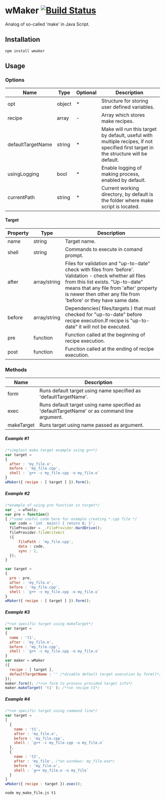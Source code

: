 # wMaker [![Build Status](https://travis-ci.org/Wandalen/wMaker.svg?branch=master)](https://travis-ci.org/Wandalen/wMaker)

Analog of so-called 'make' in Java Script.

## Installation
```terminal
npm install wmaker
```

## Usage
### Options
|  Name 	|Type| Optional  	| Description  	|
|---	|---	|---  |---  |
|opt |object|*|Structure for storing user defined variables.
|recipe|array|-|Array which stores make recipes.
|defaultTargetName|string|*|Make will run this target by default, useful with multiple recipes, if not specified first target in the structure will be default.
|usingLogging|bool|*|Enable logging of making process, enabled by default.
|currentPath|string|*| Current working directory, by default is the folder where make script is located.

<!-- #### Opt Description will be here-->

#### Target
|  Property 	| Type  	| Description  	|
|---	|---	|---  |
|name |string|Target name.
|shell|string|Commands to execute in comand prompt.
|after|array/string|Files for validation and "up-to-date" check with files from 'before'. Validation - check whether all files from this list exists. "Up-to-date" means that any file from 'after' property is newer then other any file from 'before' or they have same date.
|before|array/string|Dependencies( files/targets ) that must checked for "up-to-date" before recipe execution.If recipe is "up-to-date" it will not be executed.
|pre|function|Function called at the beginning of recipe execution.
|post|function|Function called at the ending of recipe execution.

### Methods
|  Name 	| Description  	|
|---	|---	|
|form|Runs default target using name specified as 'defaultTargetName'.
|exec|Runs default target using name specified as 'defaultTargetName' or as command line argument.
|makeTarget|Runs target using name passed as argument.

##### Example #1
```javascript
/*simplest make target example using g++*/
var target =
{
  after : 'my_file.o',
  before : 'my_file.cpp',
  shell : `g++ -c my_file.cpp -o my_file.o`
}
wMaker({ recipe : [ target ] }).form();
```
##### Example #2
```javascript
/*example of using pre function in target*/
var _ = wTools;
var pre = function()
{ /*some useful code here for example creating *.cpp file */
  var code = 'int  main() { return 0; }';
  fileProvider = _.FileProvider.HardDrive();
  fileProvider.fileWriteAct
  ({
      filePath : 'my_file.cpp',
      data : code,
      sync : 1,
  });
}

var target =
{
  pre : pre,
  after : 'my_file.o',
  before : 'my_file.cpp',
  shell : `g++ -c my_file.cpp -o my_file.o`
}
wMaker({ recipe : [ target ] }).form();
```
##### Example #3
```javascript
/*run specific target using makeTarget*/
var target =
{
  name : 't1',
  after : 'my_file.o',
  before : 'my_file.cpp',
  shell : `g++ -c my_file.cpp -o my_file.o`
}
var maker = wMaker
({
  recipe : [ target ],
  defaultTargetName : '' /*disable default target execution by form()*/
});
maker.form(); /*run form to process provided target info*/
maker.makeTarget( 't1' ); /*run recipe t1*/
```
##### Example #4
```javascript
/*run specific target using command line*/
var target =
[
  {
    name : 't1',
    after : 'my_file.o',
    before : 'my_file.cpp',
    shell : `g++ -c my_file.cpp -o my_file.o`
  },
  {
    name : 't2',
    after : 'my_file', /*on windows: my_file.exe*/
    before : 'my_file.o',
    shell : `g++ my_file.o -o my_file`
  }
]
wMaker({ recipe : target }).exec();
```
```terminal
node my_make_file.js t1
```































